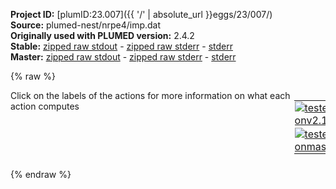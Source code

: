**Project ID:** [plumID:23.007]({{ '/' | absolute_url }}eggs/23/007/)  
**Source:** plumed-nest/nrpe4/imp.dat  
**Originally used with PLUMED version:** 2.4.2  
**Stable:** [zipped raw stdout](imp.dat.plumed.stdout.txt.zip) - [zipped raw stderr](imp.dat.plumed.stderr.txt.zip) - [stderr](imp.dat.plumed.stderr)  
**Master:** [zipped raw stdout](imp.dat.plumed_master.stdout.txt.zip) - [zipped raw stderr](imp.dat.plumed_master.stderr.txt.zip) - [stderr](imp.dat.plumed_master.stderr)  

{% raw %}
<div style="width: 100%; float:left">
<div style="width: 90%; float:left" id="value_details_data/plumed-nest/nrpe4/imp.dat"> Click on the labels of the actions for more information on what each action computes </div>
<div style="width: 10%; float:left"><table><tr><td style="padding:1px"><a href="imp.dat.plumed.stderr"><img src="https://img.shields.io/badge/v2.10-passing-green.svg" alt="tested onv2.10" /></a></td></tr><tr><td style="padding:1px"><a href="imp.dat.plumed_master.stderr"><img src="https://img.shields.io/badge/master-passing-green.svg" alt="tested onmaster" /></a></td></tr></table></div></div>
<pre style="width=97%;">
<span style="color:blue" class="comment"># dihedrals</span>
<span style="color:blue" class="comment"># improper</span>
<b name="data/plumed-nest/nrpe4/imp.datimp0" onclick='showPath("data/plumed-nest/nrpe4/imp.dat","data/plumed-nest/nrpe4/imp.datimp0","data/plumed-nest/nrpe4/imp.datimp0","black")'>imp0</b><span style="display:none;" id="data/plumed-nest/nrpe4/imp.datimp0">The TORSION action with label <b>imp0</b> calculates the following quantities:<table  align="center" frame="void" width="95%" cellpadding="5%"><tr><td width="5%"><b> Quantity </b>  </td><td width="5%"><b> Type </b>  </td><td><b> Description </b> </td></tr><tr><td width="5%">imp0</td><td width="5%"><font color="black">scalar</font></td><td>the TORSION involving these atoms</td></tr></table></span>: <span class="plumedtooltip" style="color:green">TORSION<span class="right">Calculate a torsional angle. <a href="https://www.plumed.org/doc-master/user-doc/html/_t_o_r_s_i_o_n.html" style="color:green">More details</a><i></i></span></span> <span class="plumedtooltip">ATOMS<span class="right">the four atoms involved in the torsional angle<i></i></span></span>=7,8,9,13
<b name="data/plumed-nest/nrpe4/imp.datimp1" onclick='showPath("data/plumed-nest/nrpe4/imp.dat","data/plumed-nest/nrpe4/imp.datimp1","data/plumed-nest/nrpe4/imp.datimp1","black")'>imp1</b><span style="display:none;" id="data/plumed-nest/nrpe4/imp.datimp1">The TORSION action with label <b>imp1</b> calculates the following quantities:<table  align="center" frame="void" width="95%" cellpadding="5%"><tr><td width="5%"><b> Quantity </b>  </td><td width="5%"><b> Type </b>  </td><td><b> Description </b> </td></tr><tr><td width="5%">imp1</td><td width="5%"><font color="black">scalar</font></td><td>the TORSION involving these atoms</td></tr></table></span>: <span class="plumedtooltip" style="color:green">TORSION<span class="right">Calculate a torsional angle. <a href="https://www.plumed.org/doc-master/user-doc/html/_t_o_r_s_i_o_n.html" style="color:green">More details</a><i></i></span></span> <span class="plumedtooltip">ATOMS<span class="right">the four atoms involved in the torsional angle<i></i></span></span>=35,36,37,41
<b name="data/plumed-nest/nrpe4/imp.datimp2" onclick='showPath("data/plumed-nest/nrpe4/imp.dat","data/plumed-nest/nrpe4/imp.datimp2","data/plumed-nest/nrpe4/imp.datimp2","black")'>imp2</b><span style="display:none;" id="data/plumed-nest/nrpe4/imp.datimp2">The TORSION action with label <b>imp2</b> calculates the following quantities:<table  align="center" frame="void" width="95%" cellpadding="5%"><tr><td width="5%"><b> Quantity </b>  </td><td width="5%"><b> Type </b>  </td><td><b> Description </b> </td></tr><tr><td width="5%">imp2</td><td width="5%"><font color="black">scalar</font></td><td>the TORSION involving these atoms</td></tr></table></span>: <span class="plumedtooltip" style="color:green">TORSION<span class="right">Calculate a torsional angle. <a href="https://www.plumed.org/doc-master/user-doc/html/_t_o_r_s_i_o_n.html" style="color:green">More details</a><i></i></span></span> <span class="plumedtooltip">ATOMS<span class="right">the four atoms involved in the torsional angle<i></i></span></span>=58,59,60,64
<b name="data/plumed-nest/nrpe4/imp.datimp3" onclick='showPath("data/plumed-nest/nrpe4/imp.dat","data/plumed-nest/nrpe4/imp.datimp3","data/plumed-nest/nrpe4/imp.datimp3","black")'>imp3</b><span style="display:none;" id="data/plumed-nest/nrpe4/imp.datimp3">The TORSION action with label <b>imp3</b> calculates the following quantities:<table  align="center" frame="void" width="95%" cellpadding="5%"><tr><td width="5%"><b> Quantity </b>  </td><td width="5%"><b> Type </b>  </td><td><b> Description </b> </td></tr><tr><td width="5%">imp3</td><td width="5%"><font color="black">scalar</font></td><td>the TORSION involving these atoms</td></tr></table></span>: <span class="plumedtooltip" style="color:green">TORSION<span class="right">Calculate a torsional angle. <a href="https://www.plumed.org/doc-master/user-doc/html/_t_o_r_s_i_o_n.html" style="color:green">More details</a><i></i></span></span> <span class="plumedtooltip">ATOMS<span class="right">the four atoms involved in the torsional angle<i></i></span></span>=80,81,82,86
<span style="color:blue" class="comment">#PRINT ARG=* STRIDE=50 FILE=DRIVER</span>
</pre>
{% endraw %}
